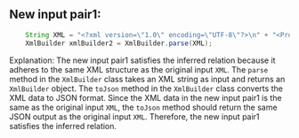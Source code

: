 ## New input pair1:
```java
    String XML = "<?xml version=\"1.0\" encoding=\"UTF-8\"?>\n" + "<Projects>\n" + "  <underscore-java language=\"Java\" scm=\"SVN\">\n" + "    <Location type=\"URL\">https://github.com/javadev/underscore-java/</Location>\n" + "  </underscore-java>\n" + "  <JetS3t language=\"Java\" scm=\"CVS\">\n" + "    <Location type=\"URL\">https://jets3t.s3.amazonaws.com/index.html</Location>\n" + "  </JetS3t>\n" + "</Projects>";
    XmlBuilder xmlBuilder2 = XmlBuilder.parse(XML);
```

Explanation: The new input pair1 satisfies the inferred relation because it adheres to the same XML structure as the original input `XML`. The `parse` method in the `XmlBuilder` class takes an XML string as input and returns an `XmlBuilder` object. The `toJson` method in the `XmlBuilder` class converts the XML data to JSON format. Since the XML data in the new input pair1 is the same as the original input `XML`, the `toJson` method should return the same JSON output as the original input `XML`. Therefore, the new input pair1 satisfies the inferred relation.
